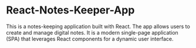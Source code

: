 # React-Notes-Keeper-App
This is a notes-keeping application built with React. The app allows users to create and manage digital notes. It is a modern single-page application (SPA) that leverages React components for a dynamic user interface.
